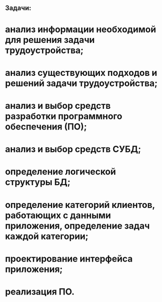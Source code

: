 ## Задачи:
# анализ информации необходимой для решения задачи трудоустройства;
# анализ существующих подходов и решений задачи трудоустройства;
# анализ и выбор средств разработки программного обеспечения (ПО);
# анализ и выбор средств СУБД;
# определение логической структуры БД;
# определение категорий клиентов, работающих с данными приложения, определение задач каждой категории;
# проектирование интерфейса приложения;
# реализация ПО.

